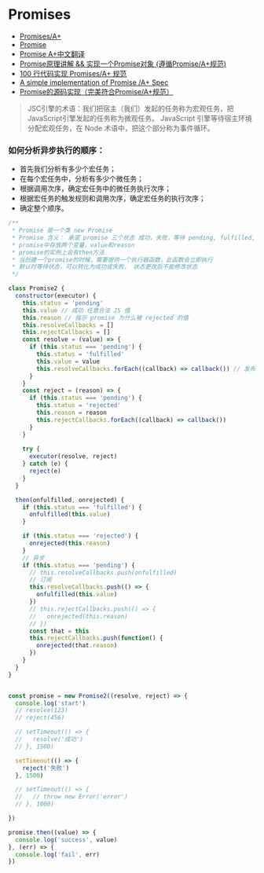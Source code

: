 # Promises

- [Promises/A+](https://promisesaplus.com/)
- [Promise](https://developer.mozilla.org/zh-CN/docs/Web/JavaScript/Reference/Global_Objects/Promise)
- [Promise A+中文翻译](https://juejin.im/post/5b6161e6f265da0f8145fb72)
- [Promise原理讲解 && 实现一个Promise对象 (遵循Promise/A+规范)](https://juejin.im/post/5aa7868b6fb9a028dd4de672)
- [100 行代码实现 Promises/A+ 规范](https://mp.weixin.qq.com/s/qdJ0Xd8zTgtetFdlJL3P1g)
- [A simple implementation of Promise /A+ Spec](https://github.com/Lucifier129/promise-aplus-impl)
- [Promise的源码实现（完美符合Promise/A+规范）](https://segmentfault.com/a/1190000018428848)


> JSC引擎的术语：我们把宿主（我们）发起的任务称为宏观任务，把JavaScript引擎发起的任务称为微观任务。
> JavaScript 引擎等待宿主环境分配宏观任务，在 Node 术语中，把这个部分称为事件循环。

### 如何分析异步执行的顺序：

- 首先我们分析有多少个宏任务；
- 在每个宏任务中，分析有多少个微任务；
- 根据调用次序，确定宏任务中的微任务执行次序；
- 根据宏任务的触发规则和调用次序，确定宏任务的执行次序；
- 确定整个顺序。

```js
/**
 * Promise 是一个类 new Promise
 * Promise 含义： 承诺 promise 三个状态 成功，失败，等待 pending, fulfilled, rejected
 * promise中存放两个变量，value和reason
 * promise的实例上会有then方法
 * 当创建一个promise的时候，需要提供一个执行器函数，此函数会立即执行
 * 默认时等待状态，可以转化为成功或失败， 状态更改后不能修改状态 
 */

class Promise2 {
  constructor(executor) {
    this.status = 'pending'
    this.value // 成功 任意合法 JS 值
    this.reason // 指示 promise 为什么被 rejected 的值
    this.resolveCallbacks = []
    this.rejectCallbacks = []
    const resolve = (value) => {
      if (this.status === 'pending') {
        this.status = 'fulfilled'
        this.value = value
        this.resolveCallbacks.forEach((callback) => callback()) // 发布
      }
    }
    const reject = (reason) => {
      if (this.status === 'pending') {
        this.status = 'rejected'
        this.reason = reason
        this.rejectCallbacks.forEach((callback) => callback())
      }
    }
    
    try {
      executor(resolve, reject)
    } catch (e) {
      reject(e)
    }
  }

  then(onfulfilled, onrejected) {
    if (this.status === 'fulfilled') {
      onfulfilled(this.value)
    }

    if (this.status === 'rejected') {
      onrejected(this.reason)
    }
    // 异步
    if (this.status === 'pending') {
      // this.resolveCallbacks.push(onfulfilled)
      // 订阅
      this.resolveCallbacks.push(() => {
        onfulfilled(this.value)
      })
      // this.rejectCallbacks.push(() => {
      //   onrejected(this.reason)
      // })
      const that = this
      this.rejectCallbacks.push(function() {
        onrejected(that.reason)
      })
    }
  }
}


const promise = new Promise2((resolve, reject) => {
  console.log('start')
  // resolve(123)
  // reject(456)

  // setTimeout(() => {
  //   resolve('成功')
  // }, 1500)

  setTimeout(() => {
    reject('失败')
  }, 1500)

  // setTimeout(() => {
  //   // throw new Error('error')
  // }, 1000)

})

promise.then((value) => {
  console.log('success', value)
}, (err) => {
  console.log('fail', err)
})
```